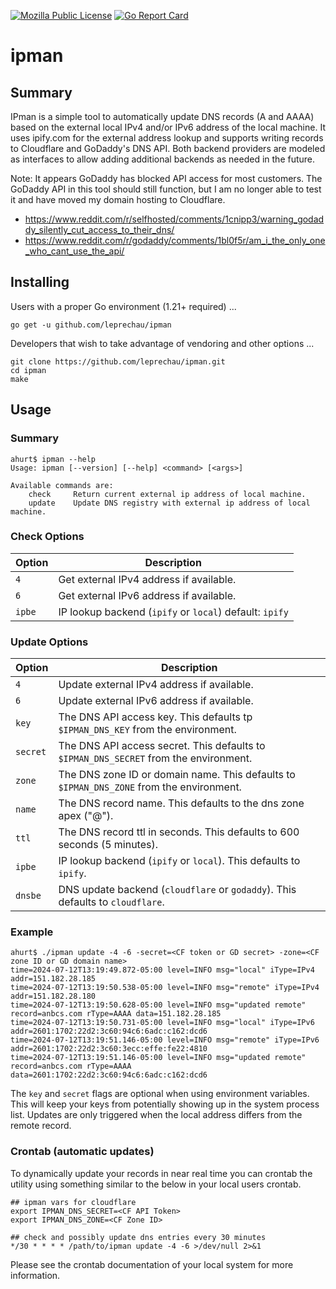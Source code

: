 [![Mozilla Public License](https://img.shields.io/badge/license-MPL-blue.svg)](https://www.mozilla.org/MPL)
[![Go Report Card](https://goreportcard.com/badge/github.com/leprechau/ipman)](https://goreportcard.com/report/github.com/leprechau/ipman)

# ipman

## Summary

IPman is a simple tool to automatically update DNS records (A and AAAA) based on the external local IPv4 and/or IPv6
address of the local machine.  It uses ipify.com for the external address lookup and supports writing
records to Cloudflare and GoDaddy's DNS API.  Both backend providers are modeled as interfaces to allow adding
additional backends as needed in the future.

Note: It appears GoDaddy has blocked API access for most customers. The GoDaddy API in this tool should
still function, but I am no longer able to test it and have moved my domain hosting to Cloudflare.
* https://www.reddit.com/r/selfhosted/comments/1cnipp3/warning_godaddy_silently_cut_access_to_their_dns/
* https://www.reddit.com/r/godaddy/comments/1bl0f5r/am_i_the_only_one_who_cant_use_the_api/

## Installing

Users with a proper Go environment (1.21+ required) ...

```
go get -u github.com/leprechau/ipman
```

Developers that wish to take advantage of vendoring and other options ...

```
git clone https://github.com/leprechau/ipman.git
cd ipman
make
```

## Usage

### Summary

```
ahurt$ ipman --help
Usage: ipman [--version] [--help] <command> [<args>]

Available commands are:
    check     Return current external ip address of local machine.
    update    Update DNS registry with external ip address of local machine.
```

### Check Options

| Option | Description                                             |
|--------|---------------------------------------------------------|
| `4`    | Get external IPv4 address if available.                 |
| `6`    | Get external IPv6 address if available.                 |
| `ipbe` | IP lookup backend (`ipify` or `local`) default: `ipify` |


### Update Options

| Option   | Description                                                                              |
|----------|------------------------------------------------------------------------------------------|
| `4`      | Update external IPv4 address if available.                                               |
| `6`      | Update external IPv6 address if available.                                               |
| `key`    | The DNS API access key.  This defaults tp `$IPMAN_DNS_KEY` from the environment.         |
| `secret` | The DNS API access secret.  This defaults to `$IPMAN_DNS_SECRET` from the environment.   |
| `zone`   | The DNS zone ID or domain name. This defaults to `$IPMAN_DNS_ZONE` from the environment. |
| `name`   | The DNS record name. This defaults to the dns zone apex ("@").                           |
| `ttl`    | The DNS record ttl in seconds.  This defaults to 600 seconds (5 minutes).                |
| `ipbe`   | IP lookup backend (`ipify` or `local`). This defaults to `ipify`.                        |
| `dnsbe`  | DNS update backend (`cloudflare` or `godaddy`). This defaults to `cloudflare`.           |

### Example

```
ahurt$ ./ipman update -4 -6 -secret=<CF token or GD secret> -zone=<CF zone ID or GD domain name>
time=2024-07-12T13:19:49.872-05:00 level=INFO msg="local" iType=IPv4 addr=151.182.28.185
time=2024-07-12T13:19:50.538-05:00 level=INFO msg="remote" iType=IPv4 addr=151.182.28.180
time=2024-07-12T13:19:50.628-05:00 level=INFO msg="updated remote" record=anbcs.com rType=AAAA data=151.182.28.185
time=2024-07-12T13:19:50.731-05:00 level=INFO msg="local" iType=IPv6 addr=2601:1702:22d2:3c60:94c6:6adc:c162:dcd6
time=2024-07-12T13:19:51.146-05:00 level=INFO msg="remote" iType=IPv6 addr=2601:1702:22d2:3c60:3ecc:effe:fe22:4810
time=2024-07-12T13:19:51.146-05:00 level=INFO msg="updated remote" record=anbcs.com rType=AAAA data=2601:1702:22d2:3c60:94c6:6adc:c162:dcd6
```

The `key` and `secret` flags are optional when using environment variables.  This will keep your keys from potentially
showing up in the system process list.  Updates are only triggered when the local address differs from the remote record.

### Crontab (automatic updates)

To dynamically update your records in near real time you can crontab the utility using something similar to the below
in your local users crontab.

```
## ipman vars for cloudflare
export IPMAN_DNS_SECRET=<CF API Token>
export IPMAN_DNS_ZONE=<CF Zone ID>

## check and possibly update dns entries every 30 minutes
*/30 * * * * /path/to/ipman update -4 -6 >/dev/null 2>&1
```

Please see the crontab documentation of your local system for more information.

